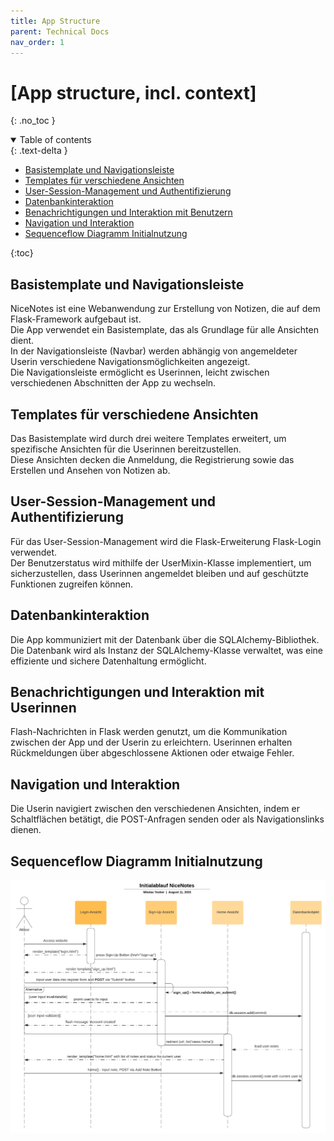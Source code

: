 ```yaml
---
title: App Structure
parent: Technical Docs
nav_order: 1
---
```




# [App structure, incl. context]
{: .no_toc }

<details open markdown="block">
  <summary>
    Table of contents
  </summary>
  {: .text-delta }
  
- [Basistemplate und Navigationsleiste](#basistemplate-und-navigationsleiste)
- [Templates für verschiedene Ansichten](#templates-für-verschiedene-ansichten)
- [User-Session-Management und Authentifizierung](#user-session-management-und-authentifizierung)
- [Datenbankinteraktion](#datenbankinteraktion)
- [Benachrichtigungen und Interaktion mit Benutzern](#benachrichtigungen-und-interaktion-mit-benutzern)
- [Navigation und Interaktion](#navigation-und-interaktion)
- [Sequenceflow Diagramm Initialnutzung](#sequenceflow-diagramm-initialnutzung)

{:toc}

## Basistemplate und Navigationsleiste
NiceNotes ist eine Webanwendung zur Erstellung von Notizen, die auf dem Flask-Framework aufgebaut ist.  
Die App verwendet ein Basistemplate, das als Grundlage für alle Ansichten dient.  
In der Navigationsleiste (Navbar) werden abhängig von angemeldeter Userin verschiedene Navigationsmöglichkeiten angezeigt.  
Die Navigationsleiste ermöglicht es Userinnen, leicht zwischen verschiedenen Abschnitten der App zu wechseln.

## Templates für verschiedene Ansichten
Das Basistemplate wird durch drei weitere Templates erweitert, um spezifische Ansichten für die Userinnen bereitzustellen.  
Diese Ansichten decken die Anmeldung, die Registrierung sowie das Erstellen und Ansehen von Notizen ab.

## User-Session-Management und Authentifizierung
Für das User-Session-Management wird die Flask-Erweiterung Flask-Login verwendet.  
Der Benutzerstatus wird mithilfe der UserMixin-Klasse implementiert, um sicherzustellen, dass Userinnen angemeldet bleiben und auf geschützte Funktionen zugreifen können.

## Datenbankinteraktion
Die App kommuniziert mit der Datenbank über die SQLAlchemy-Bibliothek.  
Die Datenbank wird als Instanz der SQLAlchemy-Klasse verwaltet, was eine effiziente und sichere Datenhaltung ermöglicht.

## Benachrichtigungen und Interaktion mit Userinnen
Flash-Nachrichten in Flask werden genutzt, um die Kommunikation zwischen der App und der Userin zu erleichtern.
Userinnen erhalten Rückmeldungen über abgeschlossene Aktionen oder etwaige Fehler.

## Navigation und Interaktion
Die Userin navigiert zwischen den verschiedenen Ansichten, indem er Schaltflächen betätigt, die POST-Anfragen senden oder als Navigationslinks dienen.

## Sequenceflow Diagramm Initialnutzung

![Sequenzflussdiagramm](../assets/images/Sequenzflussdiagramm.png)


</details>
